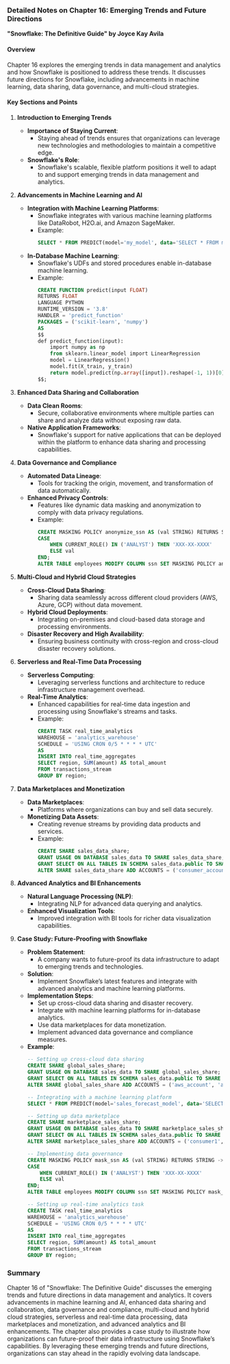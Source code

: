 ### Detailed Notes on Chapter 16: Emerging Trends and Future Directions
**"Snowflake: The Definitive Guide" by Joyce Kay Avila**

#### **Overview**
Chapter 16 explores the emerging trends in data management and analytics and how Snowflake is positioned to address these trends. It discusses future directions for Snowflake, including advancements in machine learning, data sharing, data governance, and multi-cloud strategies.

#### **Key Sections and Points**

1. **Introduction to Emerging Trends**
   - **Importance of Staying Current**:
     - Staying ahead of trends ensures that organizations can leverage new technologies and methodologies to maintain a competitive edge.
   - **Snowflake's Role**:
     - Snowflake's scalable, flexible platform positions it well to adapt to and support emerging trends in data management and analytics.

2. **Advancements in Machine Learning and AI**
   - **Integration with Machine Learning Platforms**:
     - Snowflake integrates with various machine learning platforms like DataRobot, H2O.ai, and Amazon SageMaker.
     - Example:
       ```sql
       SELECT * FROM PREDICT(model='my_model', data='SELECT * FROM my_table');
       ```
   - **In-Database Machine Learning**:
     - Snowflake's UDFs and stored procedures enable in-database machine learning.
     - Example:
       ```sql
       CREATE FUNCTION predict(input FLOAT)
       RETURNS FLOAT
       LANGUAGE PYTHON
       RUNTIME_VERSION = '3.8'
       HANDLER = 'predict_function'
       PACKAGES = ('scikit-learn', 'numpy')
       AS
       $$
       def predict_function(input):
           import numpy as np
           from sklearn.linear_model import LinearRegression
           model = LinearRegression()
           model.fit(X_train, y_train)
           return model.predict(np.array([input]).reshape(-1, 1))[0]
       $$;
       ```

3. **Enhanced Data Sharing and Collaboration**
   - **Data Clean Rooms**:
     - Secure, collaborative environments where multiple parties can share and analyze data without exposing raw data.
   - **Native Application Frameworks**:
     - Snowflake's support for native applications that can be deployed within the platform to enhance data sharing and processing capabilities.

4. **Data Governance and Compliance**
   - **Automated Data Lineage**:
     - Tools for tracking the origin, movement, and transformation of data automatically.
   - **Enhanced Privacy Controls**:
     - Features like dynamic data masking and anonymization to comply with data privacy regulations.
     - Example:
       ```sql
       CREATE MASKING POLICY anonymize_ssn AS (val STRING) RETURNS STRING ->
       CASE
           WHEN CURRENT_ROLE() IN ('ANALYST') THEN 'XXX-XX-XXXX'
           ELSE val
       END;
       ALTER TABLE employees MODIFY COLUMN ssn SET MASKING POLICY anonymize_ssn;
       ```

5. **Multi-Cloud and Hybrid Cloud Strategies**
   - **Cross-Cloud Data Sharing**:
     - Sharing data seamlessly across different cloud providers (AWS, Azure, GCP) without data movement.
   - **Hybrid Cloud Deployments**:
     - Integrating on-premises and cloud-based data storage and processing environments.
   - **Disaster Recovery and High Availability**:
     - Ensuring business continuity with cross-region and cross-cloud disaster recovery solutions.

6. **Serverless and Real-Time Data Processing**
   - **Serverless Computing**:
     - Leveraging serverless functions and architecture to reduce infrastructure management overhead.
   - **Real-Time Analytics**:
     - Enhanced capabilities for real-time data ingestion and processing using Snowflake's streams and tasks.
     - Example:
       ```sql
       CREATE TASK real_time_analytics
       WAREHOUSE = 'analytics_warehouse'
       SCHEDULE = 'USING CRON 0/5 * * * * UTC'
       AS
       INSERT INTO real_time_aggregates
       SELECT region, SUM(amount) AS total_amount
       FROM transactions_stream
       GROUP BY region;
       ```

7. **Data Marketplaces and Monetization**
   - **Data Marketplaces**:
     - Platforms where organizations can buy and sell data securely.
   - **Monetizing Data Assets**:
     - Creating revenue streams by providing data products and services.
     - Example:
       ```sql
       CREATE SHARE sales_data_share;
       GRANT USAGE ON DATABASE sales_data TO SHARE sales_data_share;
       GRANT SELECT ON ALL TABLES IN SCHEMA sales_data.public TO SHARE sales_data_share;
       ALTER SHARE sales_data_share ADD ACCOUNTS = ('consumer_account1', 'consumer_account2');
       ```

8. **Advanced Analytics and BI Enhancements**
   - **Natural Language Processing (NLP)**:
     - Integrating NLP for advanced data querying and analytics.
   - **Enhanced Visualization Tools**:
     - Improved integration with BI tools for richer data visualization capabilities.

9. **Case Study: Future-Proofing with Snowflake**
   - **Problem Statement**:
     - A company wants to future-proof its data infrastructure to adapt to emerging trends and technologies.
   - **Solution**:
     - Implement Snowflake’s latest features and integrate with advanced analytics and machine learning platforms.
   - **Implementation Steps**:
     - Set up cross-cloud data sharing and disaster recovery.
     - Integrate with machine learning platforms for in-database analytics.
     - Use data marketplaces for data monetization.
     - Implement advanced data governance and compliance measures.
   - **Example**:
     ```sql
     -- Setting up cross-cloud data sharing
     CREATE SHARE global_sales_share;
     GRANT USAGE ON DATABASE sales_data TO SHARE global_sales_share;
     GRANT SELECT ON ALL TABLES IN SCHEMA sales_data.public TO SHARE global_sales_share;
     ALTER SHARE global_sales_share ADD ACCOUNTS = ('aws_account', 'azure_account', 'gcp_account');

     -- Integrating with a machine learning platform
     SELECT * FROM PREDICT(model='sales_forecast_model', data='SELECT * FROM sales_data');

     -- Setting up data marketplace
     CREATE SHARE marketplace_sales_share;
     GRANT USAGE ON DATABASE sales_data TO SHARE marketplace_sales_share;
     GRANT SELECT ON ALL TABLES IN SCHEMA sales_data.public TO SHARE marketplace_sales_share;
     ALTER SHARE marketplace_sales_share ADD ACCOUNTS = ('consumer1', 'consumer2');

     -- Implementing data governance
     CREATE MASKING POLICY mask_ssn AS (val STRING) RETURNS STRING ->
     CASE
         WHEN CURRENT_ROLE() IN ('ANALYST') THEN 'XXX-XX-XXXX'
         ELSE val
     END;
     ALTER TABLE employees MODIFY COLUMN ssn SET MASKING POLICY mask_ssn;

     -- Setting up real-time analytics task
     CREATE TASK real_time_analytics
     WAREHOUSE = 'analytics_warehouse'
     SCHEDULE = 'USING CRON 0/5 * * * * UTC'
     AS
     INSERT INTO real_time_aggregates
     SELECT region, SUM(amount) AS total_amount
     FROM transactions_stream
     GROUP BY region;
     ```

### **Summary**
Chapter 16 of "Snowflake: The Definitive Guide" discusses the emerging trends and future directions in data management and analytics. It covers advancements in machine learning and AI, enhanced data sharing and collaboration, data governance and compliance, multi-cloud and hybrid cloud strategies, serverless and real-time data processing, data marketplaces and monetization, and advanced analytics and BI enhancements. The chapter also provides a case study to illustrate how organizations can future-proof their data infrastructure using Snowflake’s capabilities. By leveraging these emerging trends and future directions, organizations can stay ahead in the rapidly evolving data landscape.